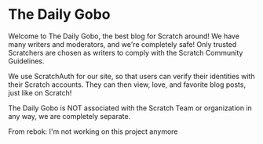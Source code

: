 # The Daily Gobo
Welcome to The Daily Gobo, the best blog for Scratch around! We have many writers and moderators, and we're completely safe! Only trusted Scratchers are chosen as writers to comply with the Scratch Community Guidelines.

We use ScratchAuth for our site, so that users can verify their identities with their Scratch accounts. They can then view, love, and favorite blog posts, just like on Scratch!

The Daily Gobo is NOT associated with the Scratch Team or organization in any way, we are completely separate.

From rebok: I'm not working on this project anymore
